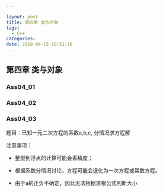 ```yaml
---

layout: post
title: 第四章 类与对象
tags:
  - C++
categories:
date: 2018-04-15 18:51:16
---
```


## 第四章 类与对象

### Ass04_01

### Ass04_02

### Ass04_03

题目：已知一元二次方程的系数a,b,c, 分情况求方程解

注意事项：

- 整型到浮点的计算可能会丢精度；

- 根据系数分情况讨论，方程可能会退化为一次方程或常数方程。

- 由于a的正负不确定，因此无法根据求根公式判断大小